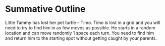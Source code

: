 # Summative Outline
Little Tammy has lost her pet turtle – Timo. Timo is lost in a grid and you will need to try to find him in as
few moves as possible. He starts in a random location and can move randomly 1 space each turn. You need
to find him and return him to the starting spot without getting caught by your parents. 
